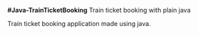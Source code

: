 **#Java-TrainTicketBooking**
Train ticket booking with plain java

Train ticket booking application made using java.
